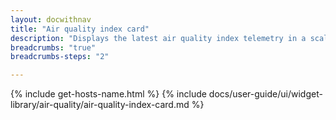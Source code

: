 ```yaml
---
layout: docwithnav
title: "Air quality index card"
description: "Displays the latest air quality index telemetry in a scalable rectangle card."
breadcrumbs: "true"
breadcrumbs-steps: "2"

---
```

{% include get-hosts-name.html %}
{% include docs/user-guide/ui/widget-library/air-quality/air-quality-index-card.md %}

